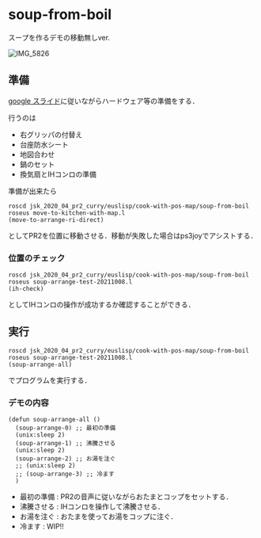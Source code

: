 # soup-from-boil
スープを作るデモの移動無しver. 

![IMG_5826](https://user-images.githubusercontent.com/38127823/136733293-a7e58b12-2150-4099-ad30-2df666da0a86.jpg)

## 準備
[google スライド](https://docs.google.com/presentation/d/1uuL0VSfQScqvSo1AYunSH2SAyWI3LbZ4ZQoqa1mCs14/edit?usp=sharing)に従いながらハードウェア等の準備をする．  

行うのは
- 右グリッパの付替え
- 台座防水シート
- 地図合わせ
- 鍋のセット
- 換気扇とIHコンロの準備

準備が出来たら
```
roscd jsk_2020_04_pr2_curry/euslisp/cook-with-pos-map/soup-from-boil
roseus move-to-kitchen-with-map.l
(move-to-arrange-ri-direct)
```
としてPR2を位置に移動させる．移動が失敗した場合はps3joyでアシストする．

### 位置のチェック

```
roscd jsk_2020_04_pr2_curry/euslisp/cook-with-pos-map/soup-from-boil
roseus soup-arrange-test-20211008.l
(ih-check)
```
としてIHコンロの操作が成功するか確認することができる．

## 実行
```
roscd jsk_2020_04_pr2_curry/euslisp/cook-with-pos-map/soup-from-boil
roseus soup-arrange-test-20211008.l
(soup-arrange-all)
```
でプログラムを実行する．


### デモの内容
```
(defun soup-arrange-all ()
  (soup-arrange-0) ;; 最初の準備
  (unix:sleep 2)
  (soup-arrange-1) ;; 沸騰させる
  (unix:sleep 2)
  (soup-arrange-2) ;; お湯を注ぐ
  ;; (unix:sleep 2)
  ;; (soup-arrange-3) ;; 冷ます
  )
```

- 最初の準備 : PR2の音声に従いながらおたまとコップをセットする．
- 沸騰させる : IHコンロを操作して沸騰させる．
- お湯を注ぐ : おたまを使ってお湯をコップに注ぐ．
- 冷ます : WIP!!